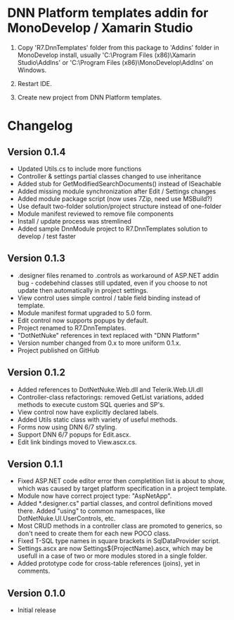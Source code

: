 DNN Platform templates addin for MonoDevelop / Xamarin Studio
=============================================================

1) Copy 'R7.DnnTemplates' folder 
   from this package to 'Addins' folder in MonoDevelop install, 
   usually 'C:\Program Files (x86)\Xamarin Studio\AddIns' or
   'C:\Program Files (x86)\MonoDevelop\AddIns' on Windows.

2) Restart IDE. 

3) Create new project from DNN Platform templates.

# Changelog

## Version 0.1.4

- Updated Utils.cs to include more functions
- Controller & settings partial classes changed to use inheritance
- Added stub for GetModifiedSearchDocuments() instead of ISeachable
- Added missing module synchronization after Edit / Settings changes
- Added module package script (now uses 7Zip, need use MSBuild?)
- Use default two-folder solution/project structure instead of one-folder
- Module manifest reviewed to remove file components
- Install / update process was stremlined
- Added sample DnnModule project to R7.DnnTemplates solution to develop / test faster

## Version 0.1.3

- .designer files renamed to .controls as workaround of ASP.NET addin bug - 
  codebehind classes still updated, even if you choose to not update then 
  automatically in project settings.  
- View control uses simple control / table field binding instead of template.
- Module manifest format upgraded to 5.0 form.
- Edit control now supports popups by default.
- Project renamed to R7.DnnTemplates.
- "DotNetNuke" references in text replaced with "DNN Platform"
- Version number changed from 0.x to more uniform 0.1.x.
- Project published on GitHub

## Version 0.1.2

- Added references to DotNetNuke.Web.dll and Telerik.Web.UI.dll
- Controller-class refactorings: removed GetList<T> variations,
  added methods to execute custom SQL queries and SP's.
- View control now have explicitly declared labels.
- Added Utils static class with variety of useful methods.
- Forms now using DNN 6/7 styling.
- Support DNN 6/7 popups for Edit.ascx. 
- Edit link bindings moved to View.ascx.cs. 

## Version 0.1.1

- Fixed ASP.NET code editor error then completition list is about to show, 
  which was caused by target platform specification in a project template.
- Module now have correct project type: "AspNetApp".
- Added *.designer.cs" partial classes, and control definitions moved there. 
  Added "using" to common namespaces, like DotNetNuke.UI.UserControls, etc.
- Most CRUD methods in a controller class are promoted to generics, 
  so don't need to create them for each new POCO class.
- Fixed T-SQL type names in square brackets in SqlDataProvider script.
- Settings.ascx are now Settings${ProjectName}.ascx, which may be usefull
  in a case of two or more modules stored in a single folder.
- Added prototype code for cross-table references (joins), yet in comments.
	
## Version 0.1.0
 
- Initial release	
